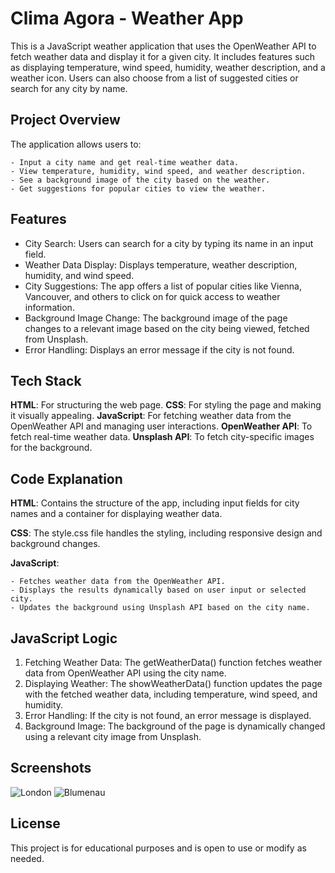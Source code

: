 
# Clima Agora - Weather App

This is a JavaScript weather application that uses the OpenWeather API to fetch weather data and display it for a given city. It includes features such as displaying temperature, wind speed, humidity, weather description, and a weather icon. Users can also choose from a list of suggested cities or search for any city by name.

## Project Overview

The application allows users to:

    - Input a city name and get real-time weather data.
    - View temperature, humidity, wind speed, and weather description.
    - See a background image of the city based on the weather.
    - Get suggestions for popular cities to view the weather.

## Features

- City Search: Users can search for a city by typing its name in an input field.
- Weather Data Display: Displays temperature, weather description, humidity, and wind speed.
- City Suggestions: The app offers a list of popular cities like Vienna, Vancouver, and others to click on for quick access to weather information.
- Background Image Change: The background image of the page changes to a relevant image based on the city being viewed, fetched from Unsplash.
- Error Handling: Displays an error message if the city is not found.
## Tech Stack

**HTML**: For structuring the web page.
**CSS**: For styling the page and making it visually appealing.
**JavaScript**: For fetching weather data from the OpenWeather API and managing user interactions.
**OpenWeather API**: To fetch real-time weather data.
**Unsplash API**: To fetch city-specific images for the background.
## Code Explanation

**HTML**: Contains the structure of the app, including input fields for city names and a container for displaying weather data.

**CSS**: The style.css file handles the styling, including responsive design and background changes.

**JavaScript**:

    - Fetches weather data from the OpenWeather API.
    - Displays the results dynamically based on user input or selected city.
    - Updates the background using Unsplash API based on the city name.

## JavaScript Logic

1. Fetching Weather Data: The getWeatherData() function fetches weather data from OpenWeather API using the city name.
2. Displaying Weather: The showWeatherData() function updates the page with the fetched weather data, including temperature, wind speed, and humidity.
3. Error Handling: If the city is not found, an error message is displayed.
4. Background Image: The background of the page is dynamically changed using a relevant city image from Unsplash.
## Screenshots

![London](https://iili.io/FA0A691.png)
![Blumenau](https://iili.io/FA0Ar8P.png)

## License

This project is for educational purposes and is open to use or modify as needed.
